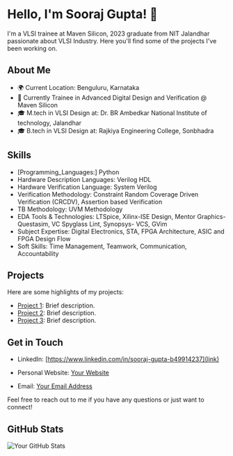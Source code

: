 # Hello, I'm Sooraj Gupta! 👋

I'm a VLSI trainee at Maven Silicon, 2023 graduate from NIT Jalandhar passionate about VLSI Industry. Here you'll find some of the projects I've been working on.

## About Me

- 🌍 Current Location: Benguluru, Karnataka
- 💼 Currently Trainee in Advanced Digital Design and Verification @ Maven Silicon
- 🎓 M.tech in VLSI Design at: Dr. BR Ambedkar National Institute of technology, Jalandhar
- 🎓 B.tech in VLSI Design at: Rajkiya Engineering College, Sonbhadra
## Skills

- [Programming_Languages:] Python 
- Hardware Description Languages: Verilog HDL 
- Hardware Verification Language: System Verilog 
- Verification Methodology: Constraint Random Coverage Driven Verification (CRCDV), Assertion based Verification
- TB Methodology: UVM Methodology 
- EDA Tools & Technologies: LTSpice, Xilinx-ISE Design, Mentor Graphics- Questasim, VC Spyglass Lint, Synopsys- VCS, GVim
- Subject Expertise: Digital Electronics, STA, FPGA Architecture, ASIC and FPGA Design Flow
- Soft Skills: Time Management, Teamwork, Communication, Accountability
## Projects

Here are some highlights of my projects:

- [Project 1](link): Brief description.
- [Project 2](link): Brief description.
- [Project 3](link): Brief description.

## Get in Touch

- LinkedIn: [https://www.linkedin.com/in/sooraj-gupta-b49914237](link)

- Personal Website: [Your Website](link)
- Email: [Your Email Address](suraj2475@gmail.com)

Feel free to reach out to me if you have any questions or just want to connect!

## GitHub Stats

![Your GitHub Stats](https://github-readme-stats.vercel.app/api?username=GuptaSooraj&show_icons=true&theme=radical)
